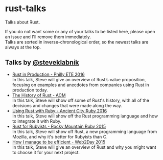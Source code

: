 # rust-talks
Talks about Rust.

If you do not want some or any of your talks to be listed here, please open an issue and I'll remove them immediately.   
Talks are sorted in inverse-chronological order, so the newest talks are always at the top.

## Talks by [@steveklabnik][steveklabnik]
- [Rust in Production - Philly ETE 2016][aug_16_2016]   
In this talk, Steve will give an overview of Rust’s value proposition, focusing on examples and anecdotes from companies using Rust in production today.
- [The History of Rust - ACM][jun_21_2016]   
In this talk, Steve will show off some of Rust's history, with all of the decisions and changes that were made along the way.
- [Using Rust with Ruby - Ancient City Ruby 2016][apr_22_2016]   
In this talk, Steve will show off the Rust programming language and how to integrate it with Ruby.
- [Rust for Rubyists - Rocky Mountain Ruby 2015][oct_05_2015]   
In this talk, Steve will show off Rust, a new programming language from Mozilla, and why it's better for Rubyists than C.
- [How I manage to be efficient - Web2Day 2015][jun_10_2015]   
In this talk, Steve will give an overview of Rust and why you might want to choose it for your next project.

[steveklabnik]: https://github.com/steveklabnik
[aug_16_2016]: https://www.youtube.com/watch?v=0emIUsU1_0E
[jun_21_2016]: https://www.youtube.com/watch?v=79PSagCD_AY
[apr_22_2016]: https://www.youtube.com/watch?v=Ms3EifxZopg
[oct_05_2015]: https://www.youtube.com/watch?v=NaIXIKVxg3M
[jun_10_2015]: https://www.youtube.com/watch?v=CSYilkhDHzw
